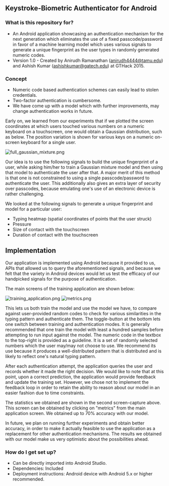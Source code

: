 ## Keystroke-Biometric Authenticator for Android ##

### What is this repository for? ###

* An Android application showcasing an authentication mechanism for the next generation which eliminates the use of a fixed passcode/password in favor of a machine learning model which uses various signals to generate a unique fingerprint as the user types in randomly generated numeric codes. 
* Version 1.0 - Created by Anirudh Ramanathan (anirudh4444@tamu.edu) and Ashish Kumar (ashishkumar@gatech.edu) at GTHack 2015.

### Concept ###

* Numeric code based authentication schemes can easily lead to stolen credentials.
* Two-factor authentication is cumbersome.
* We have come up with a model which with further improvements, may change authentication works in future.

Early on, we learned from our experiments that if we plotted the screen coordinates at which users touched various numbers on a numeric keyboard on a touchscreen, one would obtain a Gaussian distribution, such as below. The position variation is shown for various keys on a numeric on-screen keyboard for a single user. 

![full_gaussian_mixture.png](https://bitbucket.org/repo/B6beke/images/714821859-full_gaussian_mixture.png)

Our idea is to use the following signals to build the unique fingerprint of a user, while asking him/her to train a Gaussian mixture model and then using that model to authenticate the user after that. A major merit of this method is that one is not constrained to using a single passcode/password to authenticate the user. This additionally also gives an extra layer of security over passcodes, because emulating one's use of an electronic device is rather challenging.

We looked at the following signals to generate a unique fingerprint and model for a particular user:
* Typing heatmap (spatial coordinates of points that the user struck)
* Pressure
* Size of contact with the touchscreen
* Duration of contact with the touchscreen 

## Implementation ##

Our application is implemented using Android because it provided to us, APIs that allowed us to query the aforementioned signals, and because we felt that the variety in Android devices would let us test the efficacy of our handpicked signals for the purpose of authentication.

The main screens of the training application are shown below:

![training_application.png](https://bitbucket.org/repo/B6beke/images/1819651398-training_application.png)
![metrics.png](https://bitbucket.org/repo/B6beke/images/45489020-metrics.png)

This lets us both train the model and use the model we have, to compare against user-provided random codes to check for various similarities in the typing pattern and authenticate them. The toggle-button at the bottom lets one switch between training and authentication modes. It is generally recommended that one train the model with least a hundred samples before attempting to run input against the model. The numeric code in the textbox to the top-right is provided as a guideline. It is a set of randomly selected numbers which the user may/may not choose to use. We recommend its use because it produces a well-distributed pattern that is distributed and is likely to reflect one's natural typing pattern.

After each authentication attempt, the application queries the user and records whether it made the right decision. We would like to note that at this point, upon a correct prediction, the application would provide feedback and update the training set. However, we chose not to implement the feedback loop in order to retain the ability to reason about our model in an easier fashion due to time constraints.

The statistics we obtained are shown in the second screen-capture above. This screen can be obtained by clicking on "metrics" from the main application screen. We obtained up to 70% accuracy with our model.

In future, we plan on running further experiments and obtain better accuracy, in order to make it actually feasible to use the application as a replacement for other authentication mechanisms. The results we obtained with our model make us very optimistic about the possibilities ahead.


### How do I get set up? ###

* Can be directly imported into Android Studio. 
* Dependencies: Included
* Deployment instructions: Android device with Android 5.x or higher recommended.